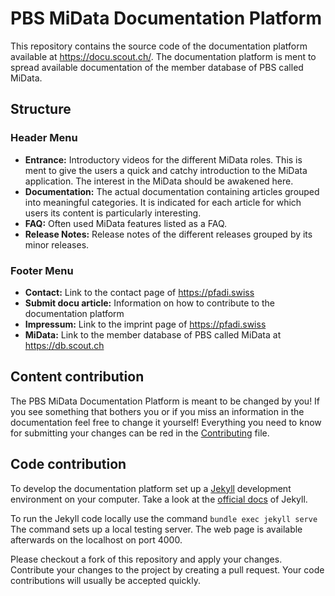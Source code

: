 # PBS MiData Documentation Platform
This repository contains the source code of the documentation platform available at https://docu.scout.ch/. The documentation platform is ment to spread available documentation of the member database of PBS called MiData.

## Structure
### Header Menu
- **Entrance:** Introductory videos for the different MiData roles. This is ment to give the users a quick and catchy introduction to the MiData application. The interest in the MiData should be awakened here.
- **Documentation:** The actual documentation containing articles grouped into meaningful categories. It is indicated for each article for which users its content is particularly interesting.
- **FAQ:** Often used MiData features listed as a FAQ.
- **Release Notes:** Release notes of the different releases grouped by its minor releases.

### Footer Menu
- **Contact:** Link to the contact page of https://pfadi.swiss
- **Submit docu article:** Information on how to contribute to the documentation platform
- **Impressum:** Link to the imprint page of https://pfadi.swiss
- **MiData:** Link to the member database of PBS called MiData at https://db.scout.ch

## Content contribution
The PBS MiData Documentation Platform is meant to be changed by you! If you see something that bothers you or if you miss an information in the documentation feel free to change it yourself!
Everything you need to know for submitting your changes can be red in the [Contributing](https://github.com/scout-ch/docu/blob/master/CONTRIBUTING.md) file.

## Code contribution
To develop the documentation platform set up a [Jekyll](https://jekyllrb.com/) development environment on your computer. Take a look at the [official docs](https://jekyllrb.com/docs/installation/) of Jekyll.

To run the Jekyll code locally use the command
`bundle exec jekyll serve`
The command sets up a local testing server. The web page is available afterwards on the localhost on port 4000.

Please checkout a fork of this repository and apply your changes. Contribute your changes to the project by creating a pull request. Your code contributions will usually be accepted quickly.
